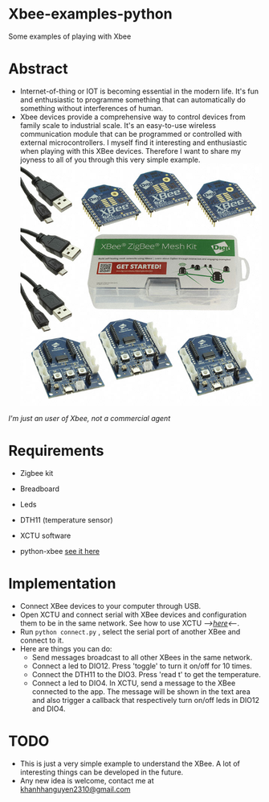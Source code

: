 # Xbee-examples-python
Some examples of playing with Xbee

# Abstract
- Internet-of-thing or IOT is becoming essential in the modern life. It's fun and enthusiastic to programme something that can automatically do something without interferences of human.
- Xbee devices provide a comprehensive way to control devices from family scale to industrial scale. It's an easy-to-use wireless communication module that can be programmed or controlled with external microcontrollers. I myself find it interesting and enthusiastic when playing with this XBee devices. Therefore I want to share my joyness to all of you through this very simple example.
![Alt text](https://github.com/habom2310/Xbee-examples-python/blob/master/zigbee_kit.jpg)

_I'm just an user of Xbee, not a commercial agent_
# Requirements
- Zigbee kit
- Breadboard
- Leds
- DTH11 (temperature sensor)

- XCTU software
- python-xbee [see it here](https://github.com/digidotcom/python-xbee)

# Implementation
- Connect XBee devices to your computer through USB.
- Open XCTU and connect serial with XBee devices and configuration them to be in the same network. See how to use XCTU _*-->[here](https://www.digi.com/resources/documentation/Digidocs/90001942-13/#concepts/c_xbee_zigbee_mesh_kit.htm%3FTocPath%3D_____1)<--*_.
- Run `python connect.py` , select the serial port of another XBee and connect to it.
- Here are things you can do:
  - Send messages broadcast to all other XBees in the same network.
  - Connect a led to DIO12. Press 'toggle' to turn it on/off for 10 times.
  - Connect the DTH11 to the DIO3. Press 'read t' to get the temperature.
  - Connect a led to DIO4. In XCTU, send a message to the XBee connected to the app. The message will be shown in the text area and also trigger a callback that respectively turn on/off leds in DIO12 and DIO4.

# TODO
- This is just a very simple example to understand the XBee. A lot of interesting things can be developed in the future.
- Any new idea is welcome, contact me at khanhhanguyen2310@gmail.com
